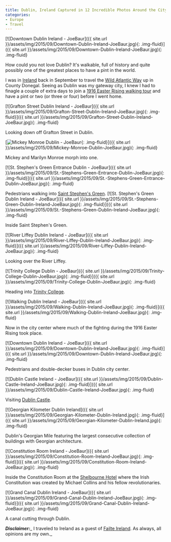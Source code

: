 ```yaml
---
title: Dublin, Ireland Captured in 12 Incredible Photos Around the City
categories:
- Europe
- Travel
---
```


[![Downtown Dublin Ireland - JoeBaur]({{ site.url }}/assets/img/2015/09/Downtown-Dublin-Ireland-JoeBaur.jpg){: .img-fluid}]({{ site.url }}/assets/img/2015/09/Downtown-Dublin-Ireland-JoeBaur.jpg){: .img-fluid}

How could you not love Dublin? It's walkable, full of history and quite possibly one of the greatest places to have a pint in the world.

I was in [Ireland](https://withoutapath.com/category/travel/international/europe/ireland/) back in September to travel the [Wild Atlantic Way](https://withoutapath.com/ireland-wild-atlantic-way-travel/) up in County Donegal. Seeing as Dublin was my gateway city, I knew I had to finagle a couple of extra days to join a [1916 Easter Rising walking tour](http://www.1916rising.com/) and have a pint or two (or three or four) before I went home.<!-- more -->

[![Grafton Street Dublin Ireland - JoeBaur]({{ site.url }}/assets/img/2015/09/Grafton-Street-Dublin-Ireland-JoeBaur.jpg){: .img-fluid}]({{ site.url }}/assets/img/2015/09/Grafton-Street-Dublin-Ireland-JoeBaur.jpg){: .img-fluid}

Looking down off Grafton Street in Dublin.

[![Mickey Monroe Dublin - JoeBaur](/wp-content/uploads/2015/09/_d_improd_/Mickey-Monroe-Dublin-JoeBaur-1024x683_f_improf_672x448.jpg){: .img-fluid}]({{ site.url }}/assets/img/2015/09/Mickey-Monroe-Dublin-JoeBaur.jpg){: .img-fluid}

Mickey and Marilyn Monroe morph into one.

[![St. Stephen's Green Entrance Dublin - JoeBaur]({{ site.url }}/assets/img/2015/09/St.-Stephens-Green-Entrance-Dublin-JoeBaur.jpg){: .img-fluid}]({{ site.url }}/assets/img/2015/09/St.-Stephens-Green-Entrance-Dublin-JoeBaur.jpg){: .img-fluid}

Pedestrians walking into [Saint Stephen's Green](http://www.heritageireland.ie/en/dublin/ststephensgreen/).
[![St. Stephen's Green Dublin Ireland - JoeBaur]({{ site.url }}/assets/img/2015/09/St.-Stephens-Green-Dublin-Ireland-JoeBaur.jpg){: .img-fluid}]({{ site.url }}/assets/img/2015/09/St.-Stephens-Green-Dublin-Ireland-JoeBaur.jpg){: .img-fluid}

Inside Saint Stephen's Green.

[![River Liffey Dublin Ireland - JoeBaur]({{ site.url }}/assets/img/2015/09/River-Liffey-Dublin-Ireland-JoeBaur.jpg){: .img-fluid}]({{ site.url }}/assets/img/2015/09/River-Liffey-Dublin-Ireland-JoeBaur.jpg){: .img-fluid}

Looking over the River Liffey.

[![Trinity College Dublin - JoeBaur]({{ site.url }}/assets/img/2015/09/Trinity-College-Dublin-JoeBaur.jpg){: .img-fluid}]({{ site.url }}/assets/img/2015/09/Trinity-College-Dublin-JoeBaur.jpg){: .img-fluid}

Heading into [Trinity College](https://www.tcd.ie/).

[![Walking Dublin Ireland - JoeBaur]({{ site.url }}/assets/img/2015/09/Walking-Dublin-Ireland-JoeBaur.jpg){: .img-fluid}]({{ site.url }}/assets/img/2015/09/Walking-Dublin-Ireland-JoeBaur.jpg){: .img-fluid}

Now in the city center where much of the fighting during the 1916 Easter Rising took place.

[![Downtown Dublin Ireland - JoeBaur]({{ site.url }}/assets/img/2015/09/Downtown-Dublin-Ireland-JoeBaur.jpg){: .img-fluid}]({{ site.url }}/assets/img/2015/09/Downtown-Dublin-Ireland-JoeBaur.jpg){: .img-fluid}

Pedestrians and double-decker buses in Dublin city center.

[![Dublin Castle Ireland - JoeBaur]({{ site.url }}/assets/img/2015/09/Dublin-Castle-Ireland-JoeBaur.jpg){: .img-fluid}]({{ site.url }}/assets/img/2015/09/Dublin-Castle-Ireland-JoeBaur.jpg){: .img-fluid}

Visiting [Dublin Castle](http://www.dublincastle.ie/).

[![Georgian Kilometer Dublin Ireland]({{ site.url }}/assets/img/2015/09/Georgian-Kilometer-Dublin-Ireland.jpg){: .img-fluid}]({{ site.url }}/assets/img/2015/09/Georgian-Kilometer-Dublin-Ireland.jpg){: .img-fluid}

Dublin's Georgian Mile featuring the largest consecutive collection of buildings with Georgian architecture.

[![Constitution Room Ireland - JoeBaur]({{ site.url }}/assets/img/2015/09/Constitution-Room-Ireland-JoeBaur.jpg){: .img-fluid}]({{ site.url }}/assets/img/2015/09/Constitution-Room-Ireland-JoeBaur.jpg){: .img-fluid}

Inside the Constitution Room at the [Shelbourne Hotel](http://www.marriott.com/hotel-info/dubbr-the-shelbourne-dublin-a-renaissance-hotel/history/wqhhfdg/home-page.mi) where the Irish Constitution was created by Michael Collins and his fellow revolutionaries.

[![Grand Canal Dublin Ireland - JoeBaur]({{ site.url }}/assets/img/2015/09/Grand-Canal-Dublin-Ireland-JoeBaur.jpg){: .img-fluid}]({{ site.url }}/assets/img/2015/09/Grand-Canal-Dublin-Ireland-JoeBaur.jpg){: .img-fluid}

A canal cutting through Dublin.

**_Disclaimer:_**_ I traveled to Ireland as a guest of [Failte Ireland](http://www.failteireland.ie/). As always, all opinions are my own._
